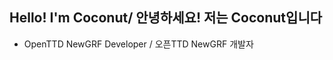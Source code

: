 ## Hello! I'm Coconut/ 안녕하세요! 저는 Coconut입니다
* OpenTTD NewGRF Developer / 오픈TTD NewGRF 개발자
















